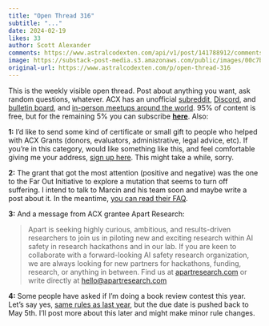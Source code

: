 ```yaml
---
title: "Open Thread 316"
subtitle: "..."
date: 2024-02-19
likes: 33
author: Scott Alexander
comments: https://www.astralcodexten.com/api/v1/post/141788912/comments?&all_comments=true
image: https://substack-post-media.s3.amazonaws.com/public/images/00c7b395-072d-4820-a2c4-53ca26a22adf_251x255.png
original-url: https://www.astralcodexten.com/p/open-thread-316
---
```

This is the weekly visible open thread. Post about anything you want, ask random questions, whatever. ACX has an unofficial [subreddit](https://www.reddit.com/r/slatestarcodex/), [Discord](https://discord.gg/RTKtdut), and [bulletin board](https://www.datasecretslox.com/index.php), and [in-person meetups around the world](https://www.lesswrong.com/community?filters%5B0%5D=SSC). 95% of content is free, but for the remaining 5% you can subscribe **[here](https://astralcodexten.substack.com/subscribe?)**. Also:

**1:** I’d like to send some kind of certificate or small gift to people who helped with ACX Grants (donors, evaluators, administrative, legal advice, etc). If you’re in this category, would like something like this, and feel comfortable giving me your address, [sign up here](https://forms.gle/YpY97XRCCHpnzMoy5). This might take a while, sorry.

**2:** The grant that got the most attention (positive and negative) was the one to the Far Out Initiative to explore a mutation that seems to turn off suffering. I intend to talk to Marcin and his team soon and maybe write a post about it. In the meantime, [you can read their FAQ](https://faroutinitiative.com/FAQ).

**3:** And a message from ACX grantee Apart Research:

> Apart is seeking highly curious, ambitious, and results-driven researchers to join us in piloting new and exciting research within AI safety in research hackathons and in our lab. If you are keen to collaborate with a forward-looking AI safety research organization, we are always looking for new partners for hackathons, funding, research, or anything in between. Find us at [apartresearch.com](http://apartresearch.com) or write directly at hello@apartresearch.com

**4:** Some people have asked if I’m doing a book review contest this year. Let’s say yes, [same rules as last year](/p/book-review-contest-rules-2023), but the due date is pushed back to May 5th. I’ll post more about this later and might make minor rule changes.

